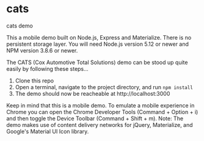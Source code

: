 # cats
cats demo

This a mobile demo built on Node.js, Express and Materialize.  There is no persistent storage layer. 
You will need Node.js version 5.12 or newer and NPM version 3.8.6 or newer.

The CATS (Cox Automotive Total Solutions) demo can be stood up quite easily by following these steps...
1. Clone this repo
2. Open a terminal, navigate to the project directory, and run `npm install`
3. The demo should now be reacheable at http://localhost:3000

Keep in mind that this is a mobile demo. To emulate a mobile experience in Chrome you can open 
the Chrome Developer Tools (Command + Option + i) and then toggle the Device Toolbar (Command + Shift + m).
Note: The demo makes use of content delivery networks for jQuery, Materialize, and Google's Material UI Icon library.
